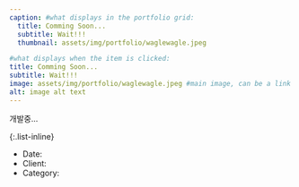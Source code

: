```yaml
---
caption: #what displays in the portfolio grid:
  title: Comming Soon...
  subtitle: Wait!!!
  thumbnail: assets/img/portfolio/waglewagle.jpeg

#what displays when the item is clicked:
title: Comming Soon...
subtitle: Wait!!!
image: assets/img/portfolio/waglewagle.jpeg #main image, can be a link or a file in assets/img/portfolio
alt: image alt text
---
```


개발중...

{:.list-inline}

- Date:
- Client:
- Category:
